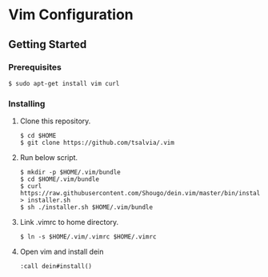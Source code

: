 # Vim Configuration

## Getting Started

### Prerequisites

```bash:
$ sudo apt-get install vim curl
```

### Installing

1. Clone this repository.

   ```bash:
   $ cd $HOME
   $ git clone https://github.com/tsalvia/.vim
   ```

1. Run below script.

   ```bash:
   $ mkdir -p $HOME/.vim/bundle
   $ cd $HOME/.vim/bundle
   $ curl https://raw.githubusercontent.com/Shougo/dein.vim/master/bin/installer.sh > installer.sh
   $ sh ./installer.sh $HOME/.vim/bundle
   ```

1. Link .vimrc to home directory.

   ```bash:
   $ ln -s $HOME/.vim/.vimrc $HOME/.vimrc
   ```

1. Open vim and install dein

   ```bash:
   :call dein#install()
   ```
